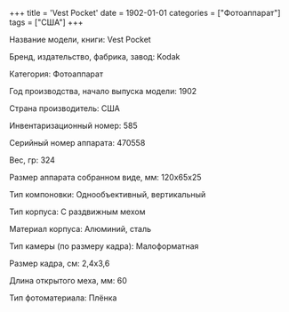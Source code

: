 +++
title = 'Vest Pocket'
date = 1902-01-01
categories = ["Фотоаппарат"]
tags = ["США"]
+++

Название модели, книги: Vest Pocket

Бренд, издательство, фабрика, завод: Kodak

Категория: Фотоаппарат

Год производства, начало выпуска модели: 1902

Страна производитель: США

Инвентаризационный номер: 585

Серийный номер аппарата: 470558

Вес, гр: 324

Размер аппарата  собранном виде, мм: 120х65х25

Тип компоновки: Однообъективный, вертикальный

Тип корпуса: С раздвижным мехом

Материал корпуса: Алюминий, сталь

Тип камеры (по размеру кадра): Малоформатная

Размер кадра, см: 2,4х3,6

Длина открытого меха, мм: 60

Тип фотоматериала: Плёнка

